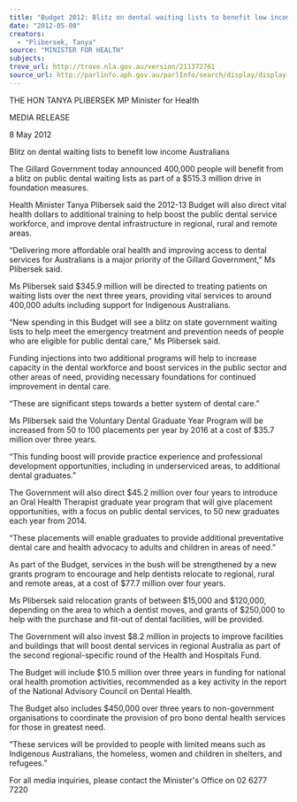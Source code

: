 ```yaml
---
title: "Budget 2012: Blitz on dental waiting lists to benefit low income Australians"
date: "2012-05-08"
creators:
  - "Plibersek, Tanya"
source: "MINISTER FOR HEALTH"
subjects:
trove_url: http://trove.nla.gov.au/version/211372761
source_url: http://parlinfo.aph.gov.au/parlInfo/search/display/display.w3p;query=Id%3A%22media/pressrel/1622528%22
---
```


 

 

 THE HON TANYA PLIBERSEK MP  Minister for Health   

 MEDIA RELEASE 

 

 8 May 2012   

 Blitz on dental waiting lists to benefit low income Australians   

 The Gillard Government today announced 400,000 people will benefit from a blitz on  public dental waiting lists as part of a $515.3 million drive in foundation measures.   

 Health Minister Tanya Plibersek said the 2012-13 Budget will also direct vital health  dollars to additional training to help boost the public dental service workforce, and  improve dental infrastructure in regional, rural and remote areas.   

 “Delivering more affordable oral health and improving access to dental services for  Australians is a major priority of the Gillard Government,” Ms Plibersek said.   

 Ms Plibersek said $345.9 million will be directed to treating patients on waiting lists over  the next three years, providing vital services to around 400,000 adults including support  for Indigenous Australians.   

 “New spending in this Budget will see a blitz on state government waiting lists to help  meet the emergency treatment and prevention needs of people who are eligible for  public dental care,” Ms Plibersek said.   

 Funding injections into two additional programs will help to increase capacity in the  dental workforce and boost services in the public sector and other areas of need,  providing necessary foundations for continued improvement in dental care.   

 “These are significant steps towards a better system of dental care.”   

 Ms Plibersek said the Voluntary Dental Graduate Year Program will be increased from  50 to 100 placements per year by 2016 at a cost of $35.7 million over three years.   

 “This funding boost will provide practice experience and professional development  opportunities, including in underserviced areas, to additional dental graduates.”   

 The Government will also direct $45.2 million over four years to introduce an Oral Health  Therapist graduate year program that will give placement opportunities, with a focus on  public dental services, to 50 new graduates each year from 2014.   

 “These placements will enable graduates to provide additional preventative dental care  and health advocacy to adults and children in areas of need.”   

 As part of the Budget, services in the bush will be strengthened by a new grants  program to encourage and help dentists relocate to regional, rural and remote areas, at  a cost of $77.7 million over four years.   

 Ms Plibersek said relocation grants of between $15,000 and $120,000, depending on  the area to which a dentist moves, and grants of $250,000 to help with the purchase and  fit-out of dental facilities, will be provided.   

 The Government will also invest $8.2 million in projects to improve facilities and  buildings that will boost dental services in regional Australia as part of the second  regional-specific round of the Health and Hospitals Fund.     

 The Budget will include $10.5 million over three years in funding for national oral health  promotion activities, recommended as a key activity in the report of the National  Advisory Council on Dental Health.   

 The Budget also includes $450,000 over three years to non-government organisations  to coordinate the provision of pro bono dental health services for those in greatest need.   

 “These services will be provided to people with limited means such as Indigenous  Australians, the homeless, women and children in shelters, and refugees.”   

 For all media inquiries, please contact the Minister's Office on 02 6277 7220 

